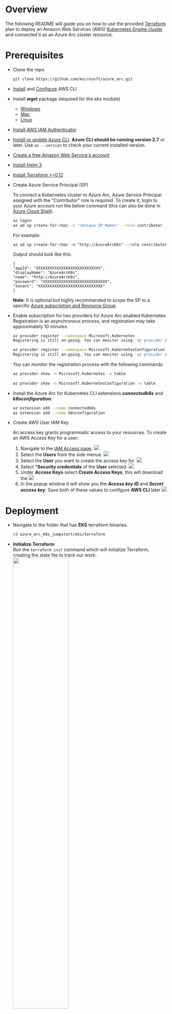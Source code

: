 # Overview

The following README will guide you on how to use the provided [Terraform](https://www.terraform.io/) plan to deploy an Amazon Web Services (AWS) [Kubernetes Engine cluster](https://aws.amazon.com/eks/) and connected it as an Azure Arc cluster resource.

# Prerequisites

* Clone the repo
  ```bash
  git clone https://github.com/microsoft/azure_arc.git
  ``` 

* [Install](https://docs.aws.amazon.com/cli/latest/userguide/cli-chap-install.html) and [Configure](https://docs.aws.amazon.com/cli/latest/userguide/cli-chap-configure.html#cli-quick-configuration) AWS CLI

* Install **wget** package (required for the eks module)
  * [Windows](https://builtvisible.com/download-your-website-with-wget/)
  * [Mac](https://www.cyberciti.biz/faq/howto-install-wget-om-mac-os-x-mountain-lion-mavericks-snow-leopard/)
  * [Linux](https://www.tecmint.com/install-wget-in-linux/)

* [Install AWS IAM Authenticator](https://docs.aws.amazon.com/eks/latest/userguide/install-aws-iam-authenticator.html)

* [Install or update Azure CLI](https://docs.microsoft.com/en-us/cli/azure/install-azure-cli?view=azure-cli-latest). **Azure CLI should be running version 2.7** or later. Use ```az --version``` to check your current installed version.
* [Create a free Amazon Web Service's account](https://aws.amazon.com/free/)

* [Install Helm 3](https://helm.sh/docs/intro/install/)

* [Install Terraform >=0.12](https://learn.hashicorp.com/terraform/getting-started/install.html)

* Create Azure Service Principal (SP)   

    To connect a Kubernetes cluster to Azure Arc, Azure Service Principal assigned with the "Contributor" role is required. To create it, login to your Azure account run the below command (this can also be done in [Azure Cloud Shell](https://shell.azure.com/)).

    ```bash
    az login
    az ad sp create-for-rbac -n "<Unique SP Name>" --role contributor
    ```

    For example:

    ```az ad sp create-for-rbac -n "http://AzureArcK8s" --role contributor```

    Output should look like this:

    ```
    {
    "appId": "XXXXXXXXXXXXXXXXXXXXXXXXXXXX",
    "displayName": "AzureArcK8s",
    "name": "http://AzureArcK8s",
    "password": "XXXXXXXXXXXXXXXXXXXXXXXXXXXX",
    "tenant": "XXXXXXXXXXXXXXXXXXXXXXXXXXXX"
    }
    ```
    
    **Note**: It is optional but highly recommended to scope the SP to a specific [Azure subscription and Resource Group](https://docs.microsoft.com/en-us/cli/azure/ad/sp?view=azure-cli-latest) 

* Enable subscription for two providers for Azure Arc enabled Kubernetes<br> 
  Registration is an asynchronous process, and registration may take approximately 10 minutes.
  ```bash
  az provider register --namespace Microsoft.Kubernetes
  Registering is still on-going. You can monitor using 'az provider show -n Microsoft.Kubernetes'

  az provider register --namespace Microsoft.KubernetesConfiguration
  Registering is still on-going. You can monitor using 'az provider show -n Microsoft.KubernetesConfiguration'
  ```
  You can monitor the registration process with the following commands:
  ```bash
  az provider show -n Microsoft.Kubernetes -o table
 
  az provider show -n Microsoft.KubernetesConfiguration -o table
  ```

* Install the Azure Arc for Kubernetes CLI extensions ***connectedk8s*** and ***k8sconfiguration***:

  ```bash
  az extension add --name connectedk8s
  az extension add --name k8sconfiguration
  ```

* Create AWS User IAM Key

  An access key grants programmatic access to your resources. To create an AWS Access Key for a user:
  1. Navigate to the [IAM Access page](https://console.aws.amazon.com/iam/home#/home). 
    ![](../img/eks_terraform/image0.png)
  2. Select the **Users** from the side menue. 
    ![](../img/eks_terraform/image1.png)
  3. Select the **User** you want to create the access key for. 
   ![](../img/eks_terraform/image2.png)
  4. Select ***Security credentials** of the **User** selected. 
   ![](../img/eks_terraform/image3.png)
  5. Under **Access Keys** select **Create Access Keys**, this will download the
  ![](../img/eks_terraform/image4.png)
  6. In the popup window it will show you the ***Access key ID*** and ***Secret access key***. Save both of these values to configure **AWS CLI** later
  ![](../img/eks_terraform/image5.png)

# Deployment
* Navigate to the folder that has **EKS** terraform binaries.
  ```bash
  cd azure_arc_k8s_jumpstart/eks/terraform
  ```

* **Initialize Terraform**
  <br>  Run the ```terraform init``` command which will initialize Terraform, creating the state file to track our work:<br>
  <img src="../img/eks_terraform/image6.png" width="60%">

* **Deploy EKS**<br>
  Run the ```terraform apply --auto-approve``` command.
  Wait for the plan to finish:
  <img src="../img/eks_terraform/image7.png" width="80%">

* **Setting Up kubectl**<br>
  You will need the configuration output from Terraform in order to use kubectl to interact with your new cluster. <br>Create your kube configuration directory, and output the configuration from Terraform into the config file using the Terraform output command:

  ```bash
  mkdir ~/.kube/
  terraform output kubeconfig>~/.kube/config
  ```
  
  Check to see if cluster is discoverable by ```kubectl``` by running:
  ```bash
  $ kubectl version
  Client Version: version.Info{Major:"1", Minor:"15", GitVersion:"v1.15.5", GitCommit:"20c265fef0741dd71a66480e35bd69f18351daea", GitTreeState:"clean", BuildDate:"2019-10-15T19:16:51Z", GoVersion:"go1.12.10", Compiler:"gc", Platform:"darwin/amd64"}
  Server Version: version.Info{Major:"1", Minor:"16+", GitVersion:"v1.16.8-eks-e16311", GitCommit:"e163110a04dcb2f39c3325af96d019b4925419eb", GitTreeState:"clean", BuildDate:"2020-03-27T22:37:12Z", GoVersion:"go1.13.8", Compiler:"gc", Platform:"linux/amd64"}
  ```

* **Configure EKS Nodes to communicate to EKS Control place**<br>
Now let’s add the ConfigMap to the cluster from Terraform as well. The ConfigMap is a Kubernetes configuration, in this case for granting access to our EKS cluster. This ConfigMap allows our ec2 instances in the cluster to communicate with the EKS master, as well as allowing our user account access to run commands against the cluster. You’ll run the Terraform output command to a file, and the kubectl apply command to apply that file:
  ```bash
  terraform output config_map_aws_auth > configmap.yml

  kubectl apply -f configmap.yml
  ```
  ![](../img/eks_terraform/image8.png)

  Once this is complete, you should see your nodes from your autoscaling group either starting to join or joined to the cluster. Once the second column reads Ready the node can have deployments pushed to it. Again, your output may vary here:
  ```bash
  kubectl get nodes -o wide
  ```
  ![](../img/eks_terraform/image9.png)

* **Finished Deploying EKS**<br>
Once done, you will have a ready EKS cluster under the ***Elastic Kubernetes Service*** section in your AWS console.

  ![](../img/eks_terraform/image10.png)

  ![](../img/eks_terraform/image11.png)

# Connecting to Azure Arc

Now that you have a running EKS cluster, lets connect the EKS cluster to Azure Arc by:<br>
  * Login to previously created [***Service Principal***](#prerequisites) <br>
    ```bash
    az login --service-principal -u mySpnClientId -p mySpnClientSecret --tenant myTenantID
    ```

 * Create a resource group<br> 
   ```bash
   az group create --name arceksdemo -l EastUS -o table
   ```
   **Note: Azure Arc enabled Kubernetes is currently supported in *East US* and *West Europe***

  
* Deploy Arc binaries using Azure CLI:
  ```bash
  az connectedk8s connect -n arceksdemo -g arceksdemo
  ```

* Upon completion, you will have your EKS cluster connect as a new Azure Arc Kubernetes cluster resource in a new Resource Group.

  ![](../img/eks_terraform/image13.png)

  ![](../img/eks_terraform/image14.png)

  ![](../img/eks_terraform/image15.png)

# Delete the deployment

In Azure, the most straightforward way is to delete the cluster or the Resource Group via the Azure Portal or through the CLI.

```bash
az group delete --name arceksdemo
```

![](../img/eks_terraform/image16.png)

![](../img/eks_terraform/image17.png)

On your AWS portal, select the cluster and delete it or alternatively, you can use the ```terraform destroy --auto-approve``` command.

![](../img/eks_terraform/image18.png)

<img src="../img/eks_terraform/image20.png" width="60%">